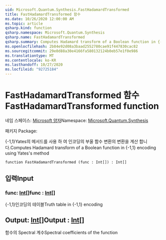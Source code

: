 ```yaml
---
uid: Microsoft.Quantum.Synthesis.FastHadamardTransformed
title: FastHadamardTransformed 함수
ms.date: 10/26/2020 12:00:00 AM
ms.topic: article
qsharp.kind: function
qsharp.namespace: Microsoft.Quantum.Synthesis
qsharp.name: FastHadamardTransformed
qsharp.summary: Computes Hadamard transform of a Boolean function in {-1,1} encoding using Yates's method
ms.openlocfilehash: 2b84e92d08a3baad2552780cae91f447830cac82
ms.sourcegitcommit: 29e0d88a30e4166fa580132124b0eb57e1f0e986
ms.translationtype: MT
ms.contentlocale: ko-KR
ms.lasthandoff: 10/27/2020
ms.locfileid: "92725184"
---
```

# <a name="fasthadamardtransformed-function"></a><span data-ttu-id="96549-102">FastHadamardTransformed 함수</span><span class="sxs-lookup"><span data-stu-id="96549-102">FastHadamardTransformed function</span></span>

<span data-ttu-id="96549-103">네임 스페이스: [Microsoft 양자](xref:Microsoft.Quantum.Synthesis)</span><span class="sxs-lookup"><span data-stu-id="96549-103">Namespace: [Microsoft.Quantum.Synthesis](xref:Microsoft.Quantum.Synthesis)</span></span>

<span data-ttu-id="96549-104">패키지 [](https://nuget.org/packages/)</span><span class="sxs-lookup"><span data-stu-id="96549-104">Package: [](https://nuget.org/packages/)</span></span>


<span data-ttu-id="96549-105">{-1,1}Yates의 메서드를 사용 하 여 인코딩의 부울 함수 변환의 변환을 계산 합니다.</span><span class="sxs-lookup"><span data-stu-id="96549-105">Computes Hadamard transform of a Boolean function in {-1,1} encoding using Yates's method</span></span>

```qsharp
function FastHadamardTransformed (func : Int[]) : Int[]
```


## <a name="input"></a><span data-ttu-id="96549-106">입력</span><span class="sxs-lookup"><span data-stu-id="96549-106">Input</span></span>

### <a name="func--int"></a><span data-ttu-id="96549-107">func: [Int](xref:microsoft.quantum.lang-ref.int)[]</span><span class="sxs-lookup"><span data-stu-id="96549-107">func : [Int](xref:microsoft.quantum.lang-ref.int)[]</span></span>

<span data-ttu-id="96549-108">{-1,1}인코딩의 테이블</span><span class="sxs-lookup"><span data-stu-id="96549-108">Truth table in {-1,1} encoding</span></span>



## <a name="output--int"></a><span data-ttu-id="96549-109">Output: [Int](xref:microsoft.quantum.lang-ref.int)[]</span><span class="sxs-lookup"><span data-stu-id="96549-109">Output : [Int](xref:microsoft.quantum.lang-ref.int)[]</span></span>

<span data-ttu-id="96549-110">함수의 Spectral 계수</span><span class="sxs-lookup"><span data-stu-id="96549-110">Spectral coefficients of the function</span></span>